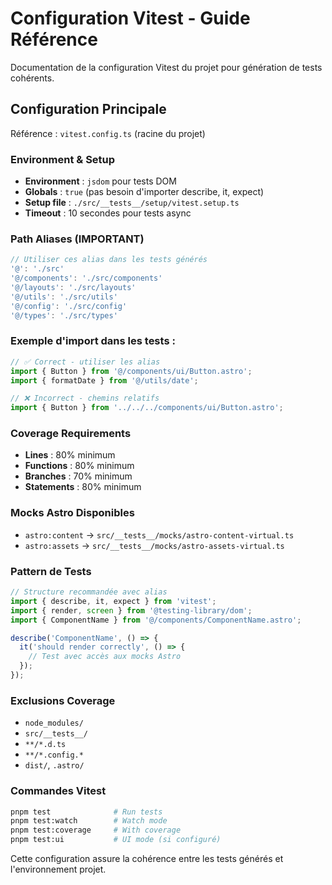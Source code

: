 # Configuration Vitest - Guide Référence

Documentation de la configuration Vitest du projet pour génération de tests cohérents.

## Configuration Principale

Référence : `vitest.config.ts` (racine du projet)

### Environment & Setup
- **Environment** : `jsdom` pour tests DOM
- **Globals** : `true` (pas besoin d'importer describe, it, expect)
- **Setup file** : `./src/__tests__/setup/vitest.setup.ts`
- **Timeout** : 10 secondes pour tests async

### Path Aliases (IMPORTANT)
```typescript
// Utiliser ces alias dans les tests générés
'@': './src'
'@/components': './src/components'
'@/layouts': './src/layouts'
'@/utils': './src/utils'
'@/config': './src/config'
'@/types': './src/types'
```

### Exemple d'import dans les tests :
```typescript
// ✅ Correct - utiliser les alias
import { Button } from '@/components/ui/Button.astro';
import { formatDate } from '@/utils/date';

// ❌ Incorrect - chemins relatifs
import { Button } from '../../../components/ui/Button.astro';
```

### Coverage Requirements
- **Lines** : 80% minimum
- **Functions** : 80% minimum
- **Branches** : 70% minimum
- **Statements** : 80% minimum

### Mocks Astro Disponibles
- `astro:content` → `src/__tests__/mocks/astro-content-virtual.ts`
- `astro:assets` → `src/__tests__/mocks/astro-assets-virtual.ts`

### Pattern de Tests
```typescript
// Structure recommandée avec alias
import { describe, it, expect } from 'vitest';
import { render, screen } from '@testing-library/dom';
import { ComponentName } from '@/components/ComponentName.astro';

describe('ComponentName', () => {
  it('should render correctly', () => {
    // Test avec accès aux mocks Astro
  });
});
```

### Exclusions Coverage
- `node_modules/`
- `src/__tests__/`
- `**/*.d.ts`
- `**/*.config.*`
- `dist/`, `.astro/`

### Commandes Vitest
```bash
pnpm test              # Run tests
pnpm test:watch        # Watch mode
pnpm test:coverage     # With coverage
pnpm test:ui           # UI mode (si configuré)
```

Cette configuration assure la cohérence entre les tests générés et l'environnement projet.